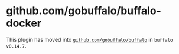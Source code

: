 # github.com/gobuffalo/buffalo-docker

This plugin has moved into [`github.com/gobuffalo/buffalo`](https://github.com/gobuffalo/buffalo) in `buffalo v0.14.7`.
